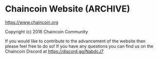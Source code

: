 Chaincoin Website (ARCHIVE)
=================

https://www.chaincoin.org

Copyright (c) 2018 Chaincoin Community

If you would like to contribute to the advancement of the website then please feel free to do so! If you have any questions you can find us on the Chaincoin Discord at https://discord.gg/NabdcJ7
